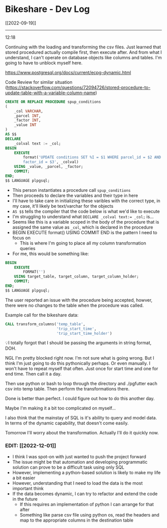# Bikeshare - Dev Log 
[[2022-09-19]]

---

12:18

Continuing with the loading and transforming the csv files. Just learned that stored procedured actually compile first, then execute after. And from what I understand, I can't operate on database objects like columns and tables. I'm going to have to unblock myself here. 

https://www.postgresql.org/docs/current/ecpg-dynamic.html

Code Review for similar situation (https://stackoverflow.com/questions/72094726/stored-procedure-to-update-table-with-a-variable-column-name)

```sql
CREATE OR REPLACE PROCEDURE spup_conditions
(
    _col VARCHAR,
    _parcel INT,
    _factor INT,
    _value INT
)
AS $$
DECLARE
    _colval text := _col;
BEGIN
    EXECUTE
        format('UPDATE conditions SET %I = $1 WHERE parcel_id = $2 AND
        factor_id = $3', _colval)
    USING _value, _parcel, _factor;
    COMMIT;
END;
$$ LANGUAGE plpgsql;
```
 - This person instantiates a procedure call `spup_conditions` 
 - Then proceeds to declare the variables and their type in here
 - I'll have to take care in initializing these varibles with the correct type, in my case, it'll likely be text/varchar for the objects
 - `AS $$` tells the compiler that the code below is what we'd like to execute
 - I'm struggling to understand what `DECLARE _colval text:= _col;` is...
 - Seems like this is a variable scoped in the body of the procedure that is assigned the same value as `_col`, which is declared in the procedure
 - BEGIN EXECUTE format() USING COMMIT END is the pattern I need to focus on
	 - This is where I'm going to place all my column transformation queries
 - For me, this would be something like:
``` SQL
BEGIN
	EXECUTE
		FORMAT('')
	USING target_table, target_column, target_column_holder;
	COMMIT;
END;
$$ LANGUAGE plpgsql;
```

The user reported an issue with the procedure being accepted, howver, there were no changes to the table when the procedure was called.

Example call for the bikeshare data:
``` SQL
CALL transform_columns('temp_table', 
					   'trip_start_time', 
					   'trip_start_time_holder')
```

💡I totally forgot that I should be passing the arguments in string format, DOH.

NGL I'm pretty blocked right now. I'm not sure what is going wrong. But I think I'm just going to do this pythonically perhaps. Or even manually. I won't have to repeat myself that often. Just once for start time and one for end time. Then call it a day.

Then use python or bash to loop through the directory and ./pgfutter each csv into temp table. Then perform the transformations there.

Done is better than perfect. I could figure out how to do this another day. 

Maybe I'm making it a bit too complicated on myself...

I also think that the mainstay of SQL is it's ability to query and model data. In terms of the dynamic capability, that doesn't come easily.

Tomorrow I'll worry about the transformation. Actually I'll do it quickly now.

### EDIT: [[2022-12-01]]

- I think I was spot-on with just wanted to push the project forward
- The issue might be that automation and developing programmatic solution can prove to be a difficult task using only SQL
- However, implementing a python-based solution is likely to make my life a bit easier
- However, understanding that I need to load the data is the most important think
- If the data becomes dynamic, I can try to refactor and extend the code in the future
	- If this requires an implementation of python I can arrange for that after
	- Something like parse csv file using python os, read the headers and map to the appropriate columns in the destination table